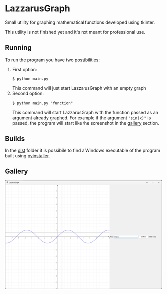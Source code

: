# LazzarusGraph

Small utility for graphing mathematical functions developed using tkinter.

This utility is not finished yet and it's not meant for professional use.

## Running

To run the program you have two possibilities:

1. First option: 
    ```shell
    $ python main.py
    ```
    This command will just start LazzarusGraph with an empty graph
2. Second option:
    ```shell
    $ python main.py "function"
    ```
    This command will start LazzarusGraph with the function 
    passed as an argument already graphed. For example if the 
    argument `"sin(x)"` is passed, the program will start like the
    screenshot in the [gallery](#gallery) section.

## Builds
In the [dist](/dist/) folder it is possibile to find a Windows
executable of the program built using [pyinstaller](https://pyinstaller.org/en/stable/).

## Gallery

![Main screen](./imgs/main.png)